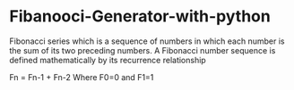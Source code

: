 # Fibanooci-Generator-with-python


Fibonacci series which is a sequence of numbers in which each number is the sum of its two preceding numbers. 
A Fibonacci number sequence is defined mathematically by its recurrence relationship

Fn = Fn-1 + Fn-2
Where F0=0 and F1=1
